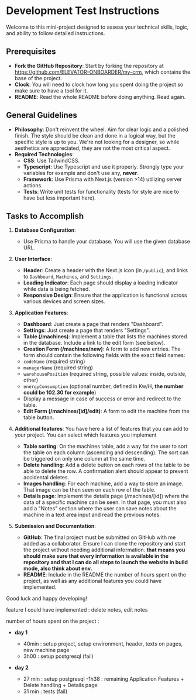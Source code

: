 # Development Test Instructions

Welcome to this mini-project designed to assess your technical skills, logic, and ability to follow detailed instructions.

## Prerequisites

- **Fork the GitHub Repository**: Start by forking the repository at https://github.com/ELEVATOR-ONBOARDER/my-crm, which contains the base of the project.
- **Clock**: You will need to clock how long you spent doing the project so make sure to have a tool for it.
- **README**: Read the whole README before doing anything. Read again.

## General Guidelines

- **Philosophy**: Don't reinvent the wheel. Aim for clear logic and a polished finish. The style should be clean and done in a logical way, but the specific style is up to you. We're not looking for a designer, so while aesthetics are appreciated, they are not the most critical aspect.
- **Required Technologies**:
  - **CSS**: Use TailwindCSS.
  - **Typescript**: Use Typescript and use it properly. Strongly type your variables for example and don't use any, **never**.
  - **Framework**: Use Prisma with Next.js (version >14) utilizing server actions.
  - **Tests**: Write unit tests for functionality (tests for style are nice to have but less important here).

## Tasks to Accomplish

1. **Database Configuration**:

   - Use Prisma to handle your database. You will use the given database URL.

2. **User Interface**:

   - **Header**: Create a header with the Next.js icon (in `/public`), and links to `Dashboard`, `Machines`, and `Settings`.
   - **Loading Indicator**: Each page should display a loading indicator while data is being fetched.
   - **Responsive Design**: Ensure that the application is functional across various devices and screen sizes.

3. **Application Features**:

   - **Dashboard**: Just create a page that renders "Dashboard".
   - **Settings**: Just create a page that renders "Settings".
   - **Table (/machines)**: Implement a table that lists the machines stored in the database. Include a link to the edit form (see below).
   - **Creation Form (/machines/new)**: A form to add new entries. The form should contain the following fields with the exact field names:
   - `codeName` (required string)
   - `managerName` (required string)
   - `warehousePosition` (required string, possible values: inside, outside, other)
   - `energyConsumption` (optional number, defined in Kw/H, **the number could be 102.30 for example**)
   - Display a message in case of success or error and redirect to the table.
   - **Edit Form (/machines/[id]/edit)**: A form to edit the machine from the table button.

4. **Additional features**:
   You have here a list of features that you can add to your project. You can select which features you implement

   - **Table sorting**: On the machines table, add a way for the user to sort the table on each column (ascending and descending). The sort can be triggered on only one column at the same time.
   - **Delete handling**: Add a delete button on each rows of the table to be able to delete the row. A confirmation alert should appear to prevent accidental deletes.
   - **Images handling**: For each machine, add a way to store an image. That image can be then seen on each row of the table.
   - **Details page**: Implement the details page (/machines/[id]) where the data of a specific machine can be seen. In that page, you must also add a "Notes" section where the user can save notes about the machine in a text area input and read the previous notes.

5. **Submission and Documentation**:
   - **GitHub**: The final project must be submitted on GitHub with me added as a collaborator. Ensure I can clone the repository and start the project without needing additional information. **that means you should make sure that every information is available in the repository and that I can do all steps to launch the website in build mode, also think about env.**
   - **README**: Include in the README the number of hours spent on the project, as well as any additional features you could have implemented.

Good luck and happy developing!


feature I could have implemented : delete notes, edit notes


number of hours spent on the project :

- **day 1**
   - 40min : setup project, setup environment, header, texts on pages, new machine page
   - 3h00  : setup postgresql (fail)

- **day 2**
   - 27 min : setup postgresql
   -1h38   : remaining Application Features + Delete handling + Details page
   - 31 min : tests (fail)
